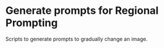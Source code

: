 # Generate prompts for Regional Prompting

Scripts to generate prompts to gradually change an image.
